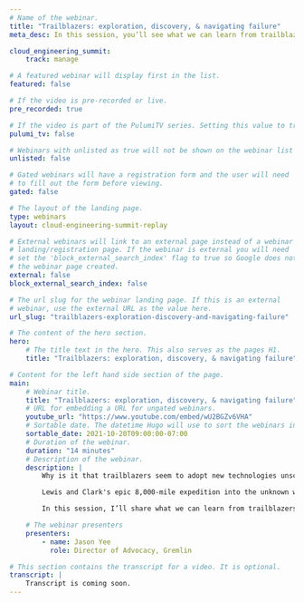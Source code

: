 ```yaml
---
# Name of the webinar.
title: "Trailblazers: exploration, discovery, & navigating failure"
meta_desc: In this session, you’ll see what we can learn from trailblazers and how adopting techniques for exploration can help us build more reliable systems.

cloud_engineering_summit:
    track: manage

# A featured webinar will display first in the list.
featured: false

# If the video is pre-recorded or live.
pre_recorded: true

# If the video is part of the PulumiTV series. Setting this value to true will list the video in the "PulumiTV" section.
pulumi_tv: false

# Webinars with unlisted as true will not be shown on the webinar list
unlisted: false

# Gated webinars will have a registration form and the user will need
# to fill out the form before viewing.
gated: false

# The layout of the landing page.
type: webinars
layout: cloud-engineering-summit-replay

# External webinars will link to an external page instead of a webinar
# landing/registration page. If the webinar is external you will need
# set the 'block_external_search_index' flag to true so Google does not index
# the webinar page created.
external: false
block_external_search_index: false

# The url slug for the webinar landing page. If this is an external
# webinar, use the external URL as the value here.
url_slug: "trailblazers-exploration-discovery-and-navigating-failure"

# The content of the hero section.
hero:
    # The title text in the hero. This also serves as the pages H1.
    title: "Trailblazers: exploration, discovery, & navigating failure"

# Content for the left hand side section of the page.
main:
    # Webinar title.
    title: "Trailblazers: exploration, discovery, & navigating failure"
    # URL for embedding a URL for ungated webinars.
    youtube_url: "https://www.youtube.com/embed/wU2BGZv6VHA"
    # Sortable date. The datetime Hugo will use to sort the webinars in date order.
    sortable_date: 2021-10-20T09:00:00-07:00
    # Duration of the webinar.
    duration: "14 minutes"
    # Description of the webinar.
    description: |
        Why is it that trailblazers seem to adopt new technologies unscathed, but then mainstream adopters come along and follow published "best practices" only to experience major incidents and outages?

        Lewis and Clark's epic 8,000-mile expedition into the unknown wilds of the American Pacific Northwest led to the creation of the Oregon Trail, and along the way only lost one team member. Years later, with maps in hand, wagoners would attempt this journey, and along the way, an estimated 20,000 died.

        In this session, I’ll share what we can learn from trailblazers and how adopting techniques for exploration (even when operating in well-known territory) can help us build more reliable systems, and maybe even prevent you from dying of dysentery!

    # The webinar presenters
    presenters:
        - name: Jason Yee
          role: Director of Advocacy, Gremlin

# This section contains the transcript for a video. It is optional.
transcript: |
    Transcript is coming soon.
---
```

